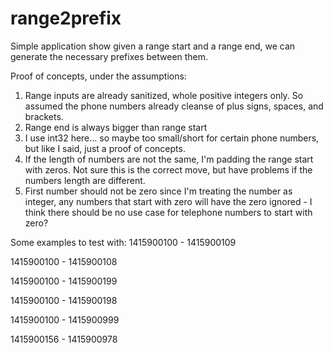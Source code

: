 # range2prefix

Simple application show given a range start and a range end, we can generate the necessary prefixes between them.

Proof of concepts, under the assumptions:
1. Range inputs are already sanitized, whole positive integers only. So assumed the phone numbers already cleanse of plus signs, spaces, and brackets.
2. Range end is always bigger than range start
3. I use int32 here... so maybe too small/short for certain phone numbers, but like I said, just a proof of concepts.
4. If the length of numbers are not the same, I'm padding the range start with zeros. Not sure this is the correct move, but have problems if the numbers length are different.
5. First number should not be zero since I'm treating the number as integer, any numbers that start with zero will have the zero ignored - I think there should be no use case for telephone numbers to start with zero?


Some examples to test with:
1415900100 - 1415900109

1415900100 - 1415900108

1415900100 - 1415900199

1415900100 - 1415900198

1415900100 - 1415900999

1415900156 - 1415900978




